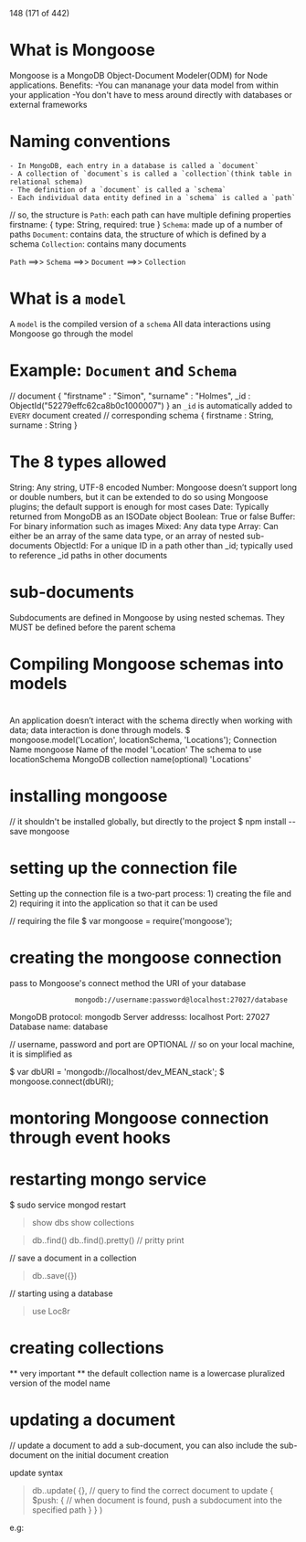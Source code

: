 148 (171 of 442)


# What is Mongoose
Mongoose is a MongoDB Object-Document Modeler(ODM) for Node applications.
Benefits:
    -You can mananage your data model from within your application
    -You don't have to mess around directly with databases or external frameworks

# Naming conventions
    - In MongoDB, each entry in a database is called a `document`
    - A collection of `document`s is called a `collection`(think table in relational schema)
    - The definition of a `document` is called a `schema`
    - Each individual data entity defined in a `schema` is called a `path`

// so, the structure is
`Path`:     each path can have multiple defining properties
    firstname: {
        type: String, 
        required: true
    }
`Schema`:   made up of a number of paths
`Document`: contains data, the structure of which is defined by a schema
`Collection`: contains many documents

`Path` ==>> `Schema` ==>> `Document` ==>> `Collection`

# What is a `model`
A `model` is the compiled version of a `schema`
All data interactions using Mongoose go through the model

# Example: `Document` and `Schema`
// document
{
    "firstname" : "Simon",
    "surname" : "Holmes",
    _id : ObjectId("52279effc62ca8b0c1000007")
}
an `_id` is automatically added to `EVERY` document created
// corresponding schema
{
    firstname : String,
    surname : String
}
# The 8 types allowed
String:     Any string, UTF-8 encoded
Number:     Mongoose doesn’t support long or double numbers, but it can be
            extended to do so using Mongoose plugins; the default support is enough for
            most cases
Date:       Typically returned from MongoDB as an ISODate object
Boolean:    True or false
Buffer:     For binary information such as images
Mixed:      Any data type
Array:      Can either be an array of the same data type, or an array of nested sub- documents
ObjectId:   For a unique ID in a path other than _id; typically used to reference _id paths in other documents

# sub-documents
Subdocuments are defined in Mongoose by using nested schemas. They MUST be defined before the parent schema


#
# Compiling Mongoose schemas into models
#
An application doesn’t interact with the schema directly when working with data; data interaction is done through models.
                        $ mongoose.model('Location', locationSchema, 'Locations');
Connection Name           mongoose
Name of the model                        'Location'
The schema to use                                    locationSchema
MongoDB collection name(optional)                                    'Locations'


# installing mongoose
// it shouldn't be installed globally, but directly to the project
$ npm install --save mongoose

# setting up the connection file
Setting up the connection file is a two-part process: 
    1) creating the file and 
    2) requiring it into the application so that it can be used

// requiring the file
$ var mongoose = require('mongoose');

# creating the mongoose connection
pass to Mongoose's connect method the URI of your database

                    mongodb://username:password@localhost:27027/database
MongoDB protocol:   mongodb
Server addresss:                                localhost
Port:                                                     27027
Database name:                                                 database

// username, password and port are OPTIONAL
// so on your local machine, it is simplified as 

$ var dbURI = 'mongodb://localhost/dev_MEAN_stack';
$ mongoose.connect(dbURI);

# montoring Mongoose connection through event hooks


# restarting mongo service
$ sudo service mongod restart

> show dbs
> show collections

> db.<collection>.find()
> db.<collection>.find().pretty()       // pritty print

// save a document in a collection
> db.<collection>.save({})

// starting using a database
> use Loc8r

# creating collections
** very important **
the default collection name is a lowercase pluralized version of the model name



# updating a document
// update a document to add a sub-document, you can also include the sub-document on the initial document creation

update syntax
> db.<collection>.update(
    {},     // query to find the correct document to update
    {
        $push: {        // when document is found, push a subdocument into the specified path
        }
    }
)

e.g: 
